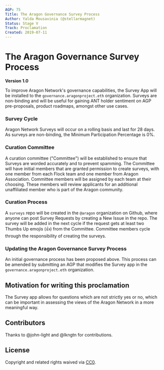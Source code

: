 ```yaml
---
AGP: 75
Title: The Aragon Governance Survey Process
Author: Yalda Mousavinia (@stellarmagnet)
Status: Stage V
Track: Proclamation
Created: 2019-07-11
---
```



# The Aragon Governance Survey Process
**Version 1.0**

To improve Aragon Network's governance capabilities, the Survey App will be installed to the `governance.aragonproject.eth` organization. Surveys are non-binding and will be useful for gaining ANT holder sentiment on AGP pre-proposals, product roadmaps, amongst other use cases.

### Survey Cycle
Aragon Network Surveys will occur on a rolling basis and last for 28 days. As surveys are non-binding, the Minimum Participation Percentage is 0%.

### Curation Committee
A curation committee ("Committee") will be established to ensure that Surveys are worded accurately and to prevent spamming. The Committee will have initial members that are granted permission to create surveys, with one member from each Flock team and one member from Aragon Association. Committee members will be assigned by each team at their choosing. These members will review applicants for an additional unaffiliated member who is part of the Aragon community.

### Curation Process
A `surveys` repo will be created in the `@aragon` organization on Github, where anyone can post Survey Requests by creating a New Issue in the repo. The survey will be added in the next cycle if the request gets at least two Thumbs Up emojis (👍) from the Committee. Committee members cycle through the responsibility of creating the surveys.

### Updating the Aragon Governance Survey Process
An initial governance process has been proposed above. This process can be amended by submitting an AGP that modifies the Survey app in the `governance.aragonproject.eth` organization.

## Motivation for writing this proclamation
The Survey app allows for questions which are not strictly yes or no, which can be important in assessing the views of the Aragon Network in a more meaningful way.

## Contributors
Thanks to @john-light and @lkngtn for contributions.

## License
Copyright and related rights waived via [CC0](https://creativecommons.org/publicdomain/zero/1.0/).
